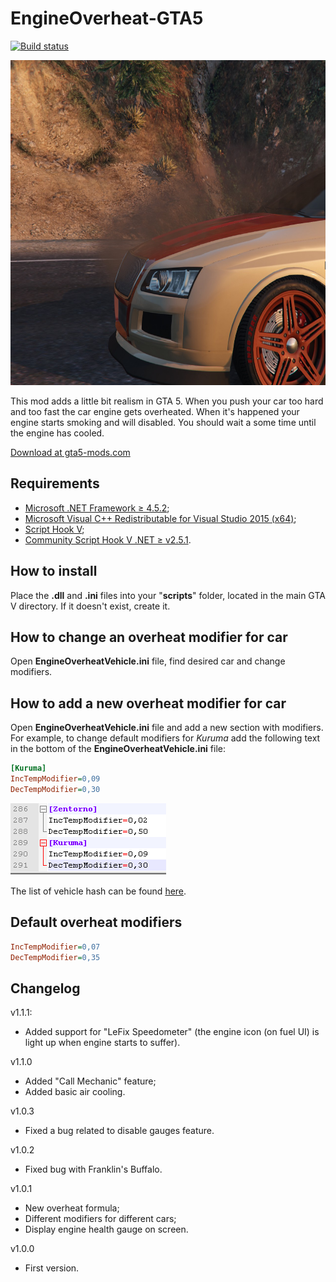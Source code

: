 # EngineOverheat-GTA5
[![Build status](https://ci.appveyor.com/api/projects/status/c5isoly36gap2jea/branch/master?svg=true)](https://ci.appveyor.com/project/IncoCode/engineoverheat-gta5/branch/master)

<img src="img/poster.jpg" width="650" height="520">

This mod adds a little bit realism in GTA 5. When you push your car too hard and too fast the car engine gets overheated. When it's happened your engine starts smoking and will disabled. You should wait a some time until the engine has cooled.

[Download at gta5-mods.com](https://www.gta5-mods.com/scripts/engineoverheat)

Requirements 
--------------

- [Microsoft .NET Framework ≥ 4.5.2](https://www.microsoft.com/download/details.aspx?id=30653);
- [Microsoft Visual C++ Redistributable for Visual Studio 2015  (x64)](https://www.microsoft.com/download/details.aspx?id=48145);
- [Script Hook V](http://gtaforums.com/topic/788343-script-hook-v/);
- [Community Script Hook V .NET ≥ v2.5.1](https://github.com/crosire/scripthookvdotnet/releases/tag/v2.5.1).

How to install
--------------

Place the **.dll** and **.ini** files into your "**scripts**" folder, located in the main GTA V directory. If it doesn't exist, create it.

How to change an overheat modifier for car
-------------------------------------------
Open **EngineOverheatVehicle.ini** file, find desired car and change modifiers.

How to add a new overheat modifier for car
-------------------------------------------
Open **EngineOverheatVehicle.ini** file and add a new section with modifiers. For example, to change default modifiers for _Kuruma_ add the following text in the bottom of the **EngineOverheatVehicle.ini** file:
```ini
[Kuruma]
IncTempModifier=0,09
DecTempModifier=0,30
```
<img src="img/user_modifiers.png">

The list of vehicle hash can be found [here](https://github.com/crosire/scripthookvdotnet/blob/dev/source/VehicleHashes.hpp#L7).

Default overheat modifiers
--------------------------
```ini
IncTempModifier=0,07
DecTempModifier=0,35
```

Changelog
--------------
v1.1.1:
- Added support for "LeFix Speedometer" (the engine icon (on fuel UI) is light up when engine starts to suffer).

v1.1.0
- Added "Call Mechanic" feature;
- Added basic air cooling.

v1.0.3
- Fixed a bug related to disable gauges feature.

v1.0.2
- Fixed bug with Franklin's Buffalo.

v1.0.1
- New overheat formula;
- Different modifiers for different cars;
- Display engine health gauge on screen.

v1.0.0
- First version.
